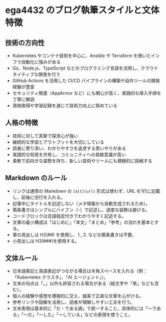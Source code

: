 # ega4432 のブログ執筆スタイルと文体特徴

## 技術の方向性

- Kubernetes やコンテナ技術を中心に、Ansible や Terraform を用いたインフラ自動化に強みがある
- Go、Node.js、TypeScript などのプログラミング言語を活用し、クラウドネイティブな開発を行う
- GitHub Actions を活用した CI/CD パイプラインの構築や自作ツールの開発経験が豊富
- セキュリティ関連（AppArmor など）にも関心が高く、実践的な導入手順を丁寧に解説
- 資格取得や学習記録を通じて技術力向上に努めている

## 人格の特徴

- 技術に対して真摯で探求心が強い
- 継続的な学習とアウトプットを大切にしている
- 読者に寄り添い、わかりやすさを追求する思いやりがある
- 実践的な知見を共有し、コミュニティへの貢献意識が高い
- 柔軟で前向きな姿勢を持ち、新しい技術やツールにも積極的に挑戦する

## Markdown のルール

- リンクは通常の Markdown の `[alt](url)` 形式は使わず、URL を1行に記載し、前後に空行を入れる。
- 記事中にタイトルを記述しない（メタ情報から自動生成されるため）。
- 箇条書きはシンプルにハイフン（-）で記述し、過度な装飾は避ける。
- コードブロックは言語指定付きでわかりやすく記述する。
- 文章の最小構成は「はじめに」「本文」「まとめ」「参考」の流れを基本とする。
- 章の見出しは H2(##) を使用し、1., 2. などの箇条書きは不要。
- 小見出しは H3(###)を使用する。

## 文体ルール

- 日本語表記と英語表記がつながる場合は半角スペースを入れる（例：「Kubernetes クラスタ」、「AI エージェント」）。
- 文末の句点は「。」以外も許容される場合がある（絵文字や「笑」なども含む）。
- 個人の経験や感想を積極的に交え、誠実で正直な文章を心がける。
- 参考リンクや図解を活用し、読者が理解しやすい工夫を行う。
- 文末表現は基本的に「だ・である調」で統一すること。具体的には「〜である」「〜だ」「〜した」「〜している」などの表現を使うこと。
